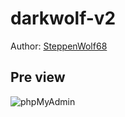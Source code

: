 ﻿# darkwolf-v2

Author: <a href="https://github.com/SteppenWolf68" target="_blank">SteppenWolf68</a>

## Pre view
<img src="https://lh3.googleusercontent.com/fife/AAbDypAC_-ffKYMb3nl44DcpfrmOqWeLLpn4SJ3VGDTHmqXQHCxE-HK6uVvlXY3v9uzEd8VTjrMdVUlQKkVeHztaKw1kdCWAjfZjF_Vm_8FksZfYQKdK_GmubTE5T_HJ4c1hYgdziu2VQSxSyU7c2ndtgOEHpZ3rC96rGn9ANdQYC_T9USTdgVLo9-lH4GKII1RnkIpYg2xRAR3uf-z8oq7-3iG1WvOeJPwzSbGg0HCBxkZacYhhawQRP6cAiKjQPJi22PmtsR_15gIrjAaUrXjnqVZkmuaQ9t0ks97U81OyKRcMJM-K7_9yDulkE57-5c0YXBLnUgGJjvC3dPqds1Fnz4FpwJweg6Rz5tafIH6QCn0cZ3vOK6CjuVg6rdEikJEHjWH4SHZfsRR7w0RM6z_PJwurAXGkFEkEVwke_uS01Uuj4TflwZBu1UC8vjCfc77AjV_tPwD_9-1PAu9hkTnJhanq1gw_pzlfT2Y16x8estVGxVTRkqoy3HmHbz_Rjqc1L2JBaH0leaN27ASBSPcCJ3oBJzx0nhlC_AO6EZnYDcq89h7eNUZF6igyuUSSPxFGcU8FH1Hfg_udGFdTwcAWHqm5xbbn3yw56Yr3X5JhIv5fIMPHeQPIbRsphpXFRr7dvFshVeyjRsbNdNx2I9SKBqr3T6HzaRZ_Ifzm11vevVV4eMnq-VHbRLj5asmPVSn_O2t-N74c8stzz50ken3E8tP_m0lPyD2QxejCFjrK4eXFIZOmzc9niu_kkdgz5J017cXG8CNbZQg3fK3xcTRDM2AIVmVhelnlJBl2vl8OzxNrrjxeEtH1PYIBPAwSoOPe4_mjye9tq_bx64zob0S_OQO2hsLx-o387YmxilHj6v7az5XcrLY6NfXT0AQ3t47FoEXsp5b4gVpNB8wUHTH9xvvm42dQyia89vcAUEIWoyy6ztuTw6wNjs6pZvyuP3oUU6hRONo2FbXaYyIZI-BbXi9Hm9yXdUBaiTePVevPgHtGo_zl4iRWkFRcDTGFraTD0aIRE5hii7_S0b7tRBgwzImCVtVrZhJzc2vX8YTGqljx1z7-gESTzAwaFDN1P2_h1gyG-_LM5J0KEtEuhI_vsYM501huy9fmd0KNlEFSZTjkEZGjaSHGGs7qaBFo8Y9Jg6aP1AsLUUGGJSWh_Op44S2sDuxHdaWOETcCWFS55bVUvM78M6RKN1cNIQyKpaJjS9dK8Hdz1Do8XS0oAZFPz8_bTAYYuvYGfnKu9zmEAG6OvzwCXAedReKFY8l5KpyIUtCHAkKRKBSyqoTSmHXJNG0xOzjiZ5j-7oa9heKPWQ=w2560-h1218" alt="phpMyAdmin">
